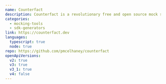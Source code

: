 ```yaml
---
name: Counterfact
description: Counterfact is a revolutionary free and open source mock server. If you have Node installed, all you have to do is run `npx counterfact@latest path-or-url-to-your-openapi-document`. Out of the box, you'll get a mock server that returns random data. With a TypeScript API that's optimized for mocking, you can add more realistic behavior. It supports mix and matching mocks with calls to the real API (sans CORS headaches). With hot reloading and a REPL, you can change things up on the fly.
categories:
  - mocking-tools
  - sdk-generators
link: https://counterfact.dev
languages:
  typescript: true
  node: true
repo: https://github.com/pmcelhaney/counterfact
openApiVersions:
  v2: true
  v3: true
  v3_1: true
  v4: false
---
```

